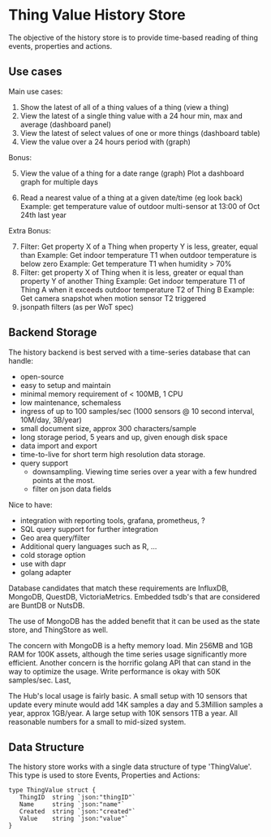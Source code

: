 # Thing Value History Store

The objective of the history store is to provide time-based reading of thing events, properties and actions.

## Use cases

Main use cases:

1. Show the latest of all of a thing values of a thing (view a thing)
2. View the latest of a single thing value with a 24 hour min, max and average (dashboard panel) 
3. View the latest of select values of one or more things (dashboard table)  
4. View the value over a 24 hours period with (graph)

Bonus:

5. View the value of a thing for a date range (graph)
   Plot a dashboard graph for multiple days

6. Read a nearest value of a thing at a given date/time (eg look back)
   Example: get temperature value of outdoor multi-sensor at 13:00 of Oct 24th last year

Extra Bonus:

7. Filter: Get property X of a Thing when property Y is less, greater, equal than <value>
   Example: Get indoor temperature T1 when outdoor temperature is below zero
   Example: Get temperature T1 when humidity > 70%
8. Filter: get property X of Thing when it is less, greater or equal than property Y of another Thing
   Example: Get indoor temperature T1 of Thing A when it exceeds outdoor temperature T2 of Thing B
   Example: Get camera snapshot when motion sensor T2 triggered
9. jsonpath filters (as per WoT spec)

## Backend Storage

The history backend is best served with a time-series database that can handle:

* open-source
* easy to setup and maintain
* minimal memory requirement of < 100MB, 1 CPU
* low maintenance, schemaless
* ingress of up to 100 samples/sec (1000 sensors @ 10 second interval, 10M/day, 3B/year)
* small document size, approx 300 characters/sample
* long storage period, 5 years and up, given enough disk space
* data import and export
* time-to-live for short term high resolution data storage.
* query support
   * downsampling. Viewing time series over a year with a few hundred points at the most.
   * filter on json data fields

Nice to have:

* integration with reporting tools, grafana, prometheus, ?
* SQL query support for further integration
* Geo area query/filter
* Additional query languages such as R, ...
* cold storage option
* use with dapr
* golang adapter

Database candidates that match these requirements are InfluxDB, MongoDB, QuestDB, VictoriaMetrics. Embedded tsdb's that are considered are BuntDB or NutsDB.

The use of MongoDB has the added benefit that it can be used as the state store, and ThingStore as well. 

The concern with MongoDB is a hefty memory load. Min 256MB and 1GB RAM for 100K assets, although the time series usage significantly more efficient. Another concern is the horrific golang API that can stand in the way to optimize the usage. Write performance is okay with 50K samples/sec. Last, 

The Hub's local usage is fairly basic. A small setup with 10 sensors that update every minute would add 14K samples a day and 5.3Million samples a year, approx 1GB/year. A large setup with 10K sensors 1TB a year. All reasonable numbers for a small to mid-sized system.

## Data Structure

The history store works with a single data structure of type 'ThingValue'. This type is used to store Events, Properties and Actions:

```
type ThingValue struct {
   ThingID  string `json:"thingID"`
   Name     string `json:"name"`
   Created  string `json:"created"`
   Value    string `json:"value"`
}
```
